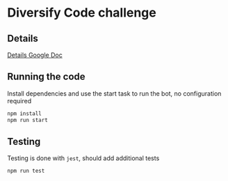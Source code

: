 # Diversify Code challenge

## Details
[Details Google Doc](https://docs.google.com/document/d/1ACPYGtGSSKczvJ5gaMs1obzrfl_zrDbpLk0McRQ3id0/edit#)

## Running the code

Install dependencies and use the start task to run the bot, no configuration required

```sh
npm install
npm run start
```

## Testing

Testing is done with `jest`, should add additional tests

```sh
npm run test
```
